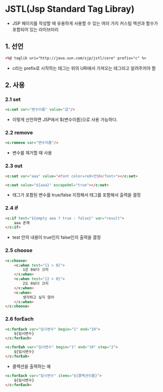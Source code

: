 # JSTL(Jsp Standard Tag Libray)

- JSP 페이지를 작성할 때 유용하게 사용할 수 있는 여러 가지 커스텀 액션과 함수가 포함되어 있는 라이브러리

## 1. 선언

```html
<%@ taglib uri="http://java.sun.com/sjp/jstl/core" prefix="c" %>
```

- c라는 prefix로 시작하는 태그는 위의 URI에서 가져오는 테그라고 알려주어야 함

## 2. 사용

### 2.1 set

```html
<c:set var="변수이름" value="값"/>
```

- 이렇게 선언하면 JSP에서 ${변수이름}으로 사용 가능하다.

### 2.2 remove

```html
<c:remove var="변수이름"/>
```

- 변수를 제거할 때 사용

### 2.3 out

```html
<c:set var="aaa" value="<font color=red>안녕</font>"></c:set>

<c:out value="${aaa}" escapeXml="true"></c:out>
```

- 태그가 포함된 변수를 true/false 지정해서 태그를 포함해서 출력을 결정

### 2.4 if

```html
<c:if test="${empty aaa ? true : false}" var="result">
	aaa 존재
</c:if>
```

- test 안의 내용이 true인지 false인지 출력을 결정

### 2.5 choose

```html
<c:choose>
	<c:when test="{1 > 0}">
    	1은 0보다 크지
    </c:when>
    <c:when test="{2 > 0}">
    	2도 0보다 크지
    </c:when>
    <c:when>
    	생각하고 싶지 않아
    </c:when>
</c:choose>
```

### 2.6 forEach

```html
<c:forEach var="임시변수" begin="1" end="10">
	${임시변수}
</c:forEach>
```

```html
<c:forEah var="임시변수" begin="1" end="10" step="2">
	${임시변수}
</c:forEah>
```

- 콜렉션을 출력하는 예

```html
<c:forEach var="임시변수" items="${콜렉션이름}">
	${임시변수}
</c:forEach>
```


